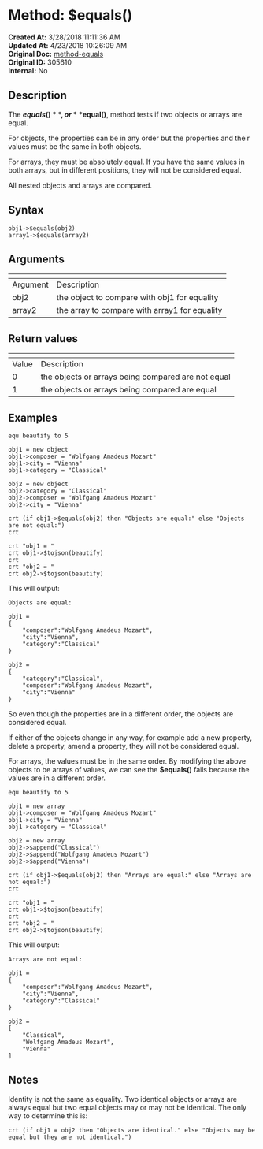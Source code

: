 # Method: $equals()

**Created At:** 3/28/2018 11:11:36 AM  
**Updated At:** 4/23/2018 10:26:09 AM  
**Original Doc:** [method-equals](https://docs.jbase.com/42948-dynamic-objects/method-equals)  
**Original ID:** 305610  
**Internal:** No  


## Description

The **$equals()**, or **$equal()**, method tests if two objects or arrays are equal.

For objects, the properties can be in any order but the properties and their values must be the same in both objects.

For arrays, they must be absolutely equal. If you have the same values in both arrays, but in different positions, they will not be considered equal.

All nested objects and arrays are compared.



## Syntax

```
obj1->$equals(obj2)
array1->$equals(array2) 
```



## Arguments




| <!----> | <!----> |
| --- | --- |
| Argument<br> | Description<br> |
| obj2<br> | the object to compare with obj1 for equality<br> |
| array2<br> | the array to compare with array1 for equality<br> |




## Return values




| <!----> | <!----> |
| --- | --- |
| Value<br> | Description<br> |
| 0<br> | the objects or arrays being compared are not equal<br> |
| 1<br> | the objects or arrays being compared are equal<br> |




## Examples

```
equ beautify to 5

obj1 = new object
obj1->composer = "Wolfgang Amadeus Mozart"
obj1->city = "Vienna"
obj1->category = "Classical"

obj2 = new object
obj2->category = "Classical"
obj2->composer = "Wolfgang Amadeus Mozart"
obj2->city = "Vienna"

crt (if obj1->$equals(obj2) then "Objects are equal:" else "Objects are not equal:")
crt

crt "obj1 = "
crt obj1->$tojson(beautify)
crt
crt "obj2 = "
crt obj2->$tojson(beautify)
```

This will output:

```
Objects are equal:

obj1 =
{
    "composer":"Wolfgang Amadeus Mozart",
    "city":"Vienna",
    "category":"Classical"
}

obj2 =
{
    "category":"Classical",
    "composer":"Wolfgang Amadeus Mozart",
    "city":"Vienna"
}
```

So even though the properties are in a different order, the objects are considered equal.

If either of the objects change in any way, for example add a new property, delete a property, amend a property, they will not be considered equal.



For arrays, the values must be in the same order. By modifying the above objects to be arrays of values, we can see the **$equals()** fails because the values are in a different order.

```
equ beautify to 5

obj1 = new array
obj1->composer = "Wolfgang Amadeus Mozart"
obj1->city = "Vienna"
obj1->category = "Classical"

obj2 = new array
obj2->$append("Classical")
obj2->$append("Wolfgang Amadeus Mozart")
obj2->$append("Vienna")

crt (if obj1->$equals(obj2) then "Arrays are equal:" else "Arrays are not equal:")
crt

crt "obj1 = "
crt obj1->$tojson(beautify)
crt
crt "obj2 = "
crt obj2->$tojson(beautify)
```

This will output:

```
Arrays are not equal:

obj1 =
{
    "composer":"Wolfgang Amadeus Mozart",
    "city":"Vienna",
    "category":"Classical"
}

obj2 =
[
    "Classical",
    "Wolfgang Amadeus Mozart",
    "Vienna"
]
```



## Notes

Identity is not the same as equality. Two identical objects or arrays are always equal but two equal objects may or may not be identical. The only way to determine this is:

```
crt (if obj1 = obj2 then "Objects are identical." else "Objects may be equal but they are not identical.")
```

